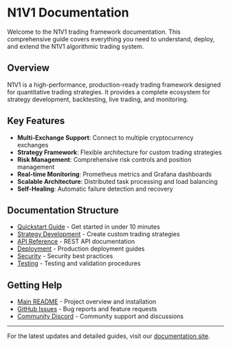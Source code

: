 # N1V1 Documentation

Welcome to the N1V1 trading framework documentation. This comprehensive guide covers everything you need to understand, deploy, and extend the N1V1 algorithmic trading system.

## Overview

N1V1 is a high-performance, production-ready trading framework designed for quantitative trading strategies. It provides a complete ecosystem for strategy development, backtesting, live trading, and monitoring.

## Key Features

- **Multi-Exchange Support**: Connect to multiple cryptocurrency exchanges
- **Strategy Framework**: Flexible architecture for custom trading strategies
- **Risk Management**: Comprehensive risk controls and position management
- **Real-time Monitoring**: Prometheus metrics and Grafana dashboards
- **Scalable Architecture**: Distributed task processing and load balancing
- **Self-Healing**: Automatic failure detection and recovery

## Documentation Structure

- [Quickstart Guide](quickstart.md) - Get started in under 10 minutes
- [Strategy Development](strategy_development.md) - Create custom trading strategies
- [API Reference](api_examples.md) - REST API documentation
- [Deployment](deployment.md) - Production deployment guides
- [Security](security.md) - Security best practices
- [Testing](testing.md) - Testing and validation procedures

## Getting Help

- [Main README](../README.md) - Project overview and installation
- [GitHub Issues](https://github.com/Darellea/N1V1/issues) - Bug reports and feature requests
- [Community Discord](https://discord.gg/n1v1) - Community support and discussions

---

For the latest updates and detailed guides, visit our [documentation site](https://docs.n1v1.io).

